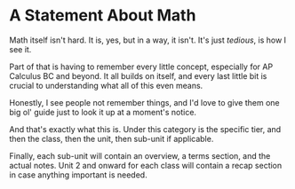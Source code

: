 # A Statement About Math

Math itself isn't hard.
It is, yes, but in a way, it isn't.
It's just *tedious*, is how I see it.

Part of that is having to remember every little concept, especially for AP Calculus BC and beyond.
It all builds on itself, and every last little bit is crucial to understanding what all of this even means.

Honestly, I see people not remember things, and I'd love to give them one big ol' guide just to look it up at a moment's notice.

And that's exactly what this is.
Under this category is the specific tier, and then the class, then the unit, then sub-unit if applicable.

Finally, each sub-unit will contain an overview, a terms section, and the actual notes.
Unit 2 and onward for each class will contain a recap section in case anything important is needed.